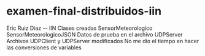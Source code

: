 # examen-final-distribuidos-iin
Eric Ruiz Diaz -- IIN
Clases creadas
    SensorMeteorologico
    SensorMeteorologicoJSON
    Datos de prueba en el archivo UDPServer
    Archivos UDPClient y UDPServer modificados
    No me dio el tiempo en hacer las conversiones de variables